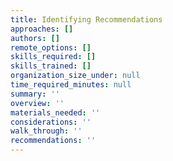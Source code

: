 ```yaml
---
title: Identifying Recommendations
approaches: []
authors: []
remote_options: []
skills_required: []
skills_trained: []
organization_size_under: null
time_required_minutes: null
summary: ''
overview: ''
materials_needed: ''
considerations: ''
walk_through: ''
recommendations: ''
---
```


